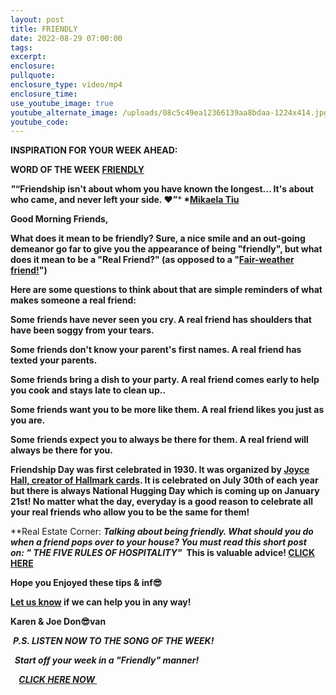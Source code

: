 ```yaml
---
layout: post
title: FRIENDLY
date: 2022-08-29 07:00:00
tags:
excerpt:
enclosure:
pullquote:
enclosure_type: video/mp4
enclosure_time:
use_youtube_image: true
youtube_alternate_image: /uploads/08c5c49ea12366139aa8bdaa-1224x414.jpg
youtube_code:
---
```

**INSPIRATION FOR YOUR WEEK AHEAD:**

**WORD OF THE WEEK&nbsp;[FRIENDLY](https://youtu.be/cNIg45GZ_ts)**

***"*“Friendship isn't about whom you have known the longest... It's about who came, and never left your side. ♥”*****&nbsp;*[Mikaela Tiu](https://theysaidso.com/quote/mikaela-tiu-friendship-isnt-about-whom-you-have-known-the-longest-its-about-who)**

**Good Morning Friends,**

**What does it mean to be friendly? Sure, a nice smile and an out-going demeanor go far to give you the appearance of being "friendly", but what does it mean to be a "Real Friend?" (as opposed to a "[Fair-weather friend\!](https://idioms.thefreedictionary.com/fair-weather+friend)")**

**Here are some questions to think about that are simple reminders of what makes someone a real friend:**

**Some friends have never seen you cry. A real friend has shoulders that have been soggy from your tears.**

**Some friends don't know your parent's first names. A real friend has texted your parents.&nbsp;**

**Some friends bring a dish to your party. A real friend comes early to help you cook and stays late to clean up..&nbsp; &nbsp;**

**Some friends want you to be more like them. A real friend likes you just as you are.&nbsp;**

**Some friends expect you to always be there for them. A real friend will always be there for you.&nbsp;**

**Friendship Day was first celebrated in 1930. It was organized by&nbsp;[Joyce Hall, creator of Hallmark cards](https://corporate.hallmark.com/about/j-c-hall/). It is celebrated on July 30th of each year but there is always National Hugging Day which is coming up on January 21st\! No matter what the day, everyday is a good reason to celebrate all your real friends who allow you to be the same for them\!**

**Real Estate Corner:&nbsp;****Talking about being friendly. What should you do when a friend pops over to your house? You must read this short post on:&nbsp;*" THE FIVE RULES OF HOSPITALITY"&nbsp;*&nbsp;This is valuable advice\!&nbsp;[CLICK HERE](https://uptasker.co.za/blog/the-five-rules-of-hospitality/)**

**Hope you Enjoyed these tips & inf😎**

**[Let us know](https://tampabayrealestatevideoblog.com/contact)&nbsp;if we can help you in any way\!&nbsp;**

**Karen & Joe Don😎van&nbsp;**

&nbsp;***P.S. LISTEN NOW TO THE SONG OF THE WEEK\!***

***&nbsp; Start off your week in a "Friendly" manner\!***

***&nbsp;&nbsp;******&nbsp;&nbsp;[CLICK HERE NOW&nbsp;](https://youtu.be/cNIg45GZ_ts)&nbsp;&nbsp;***